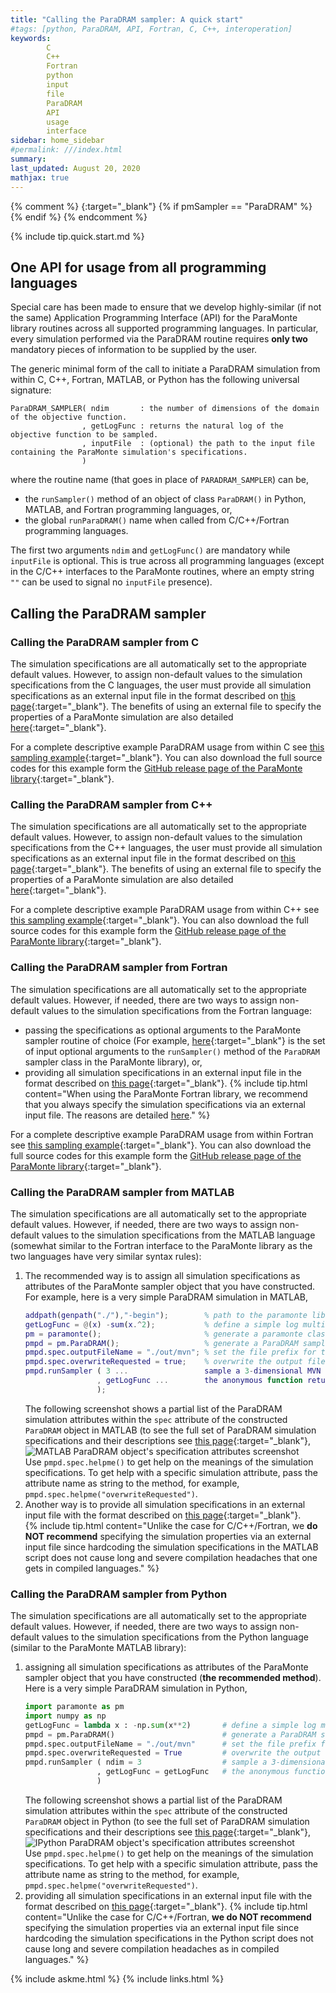 ```yaml
---
title: "Calling the ParaDRAM sampler: A quick start"
#tags: [python, ParaDRAM, API, Fortran, C, C++, interoperation]
keywords: 
        C
        C++
        Fortran
        python
        input 
        file
        ParaDRAM
        API
        usage
        interface
sidebar: home_sidebar
#permalink: ///index.html
summary:
last_updated: August 20, 2020
mathjax: true
---
```

{% comment %}
[](){:target="_blank"}
{% if pmSampler == "ParaDRAM" %}
{% endif %}
{% endcomment %}
<br>

{% include tip.quick.start.md %}

## One API for usage from all programming languages  

Special care has been made to ensure that we develop highly-similar (if not the same) Application Programming Interface (API) for the ParaMonte library routines across all supported programming languages. In particular, every simulation performed via the ParaDRAM routine requires **only two** mandatory pieces of information to be supplied by the user. 

The generic minimal form of the call to initiate a ParaDRAM simulation from within C, C++, Fortran, MATLAB, or Python has the following universal signature:  

```text
ParaDRAM_SAMPLER( ndim       : the number of dimensions of the domain of the objective function.
                , getLogFunc : returns the natural log of the objective function to be sampled.
                , inputFile  : (optional) the path to the input file containing the ParaMonte simulation's specifications.
                )
```  

where the routine name (that goes in place of `PARADRAM_SAMPLER`) can be,  

-   the `runSampler()` method of an object of class `ParaDRAM()` in Python, MATLAB, and Fortran programming languages, or,  
-   the global `runParaDRAM()` name when called from C/C++/Fortran programming languages.  

The first two arguments `ndim` and `getLogFunc()` are mandatory while `inputFile` is optional. This is true across all programming languages (except in the C/C++ interfaces to the ParaMonte routines, where an empty string `""` can be used to signal no `inputFile` presence).  

## Calling the ParaDRAM sampler  

### Calling the ParaDRAM sampler from C  

The simulation specifications are all automatically set to the appropriate default values. However, to assign non-default values to the simulation specifications from the C languages, the user must provide all simulation specifications as an external input file in the format described on [this page](../input/){:target="_blank"}. The benefits of using an external file to specify the properties of a ParaMonte simulation are also detailed [here](../input/#why-is-input-file-the-preferred-method-of-simulation-setup){:target="_blank"}.  

For a complete descriptive example ParaDRAM usage from within C see [this sampling example](../../../examples/c/mvn/){:target="_blank"}. You can also download the full source codes for this example form the [GitHub release page of the ParaMonte library]({{site.releases}}){:target="_blank"}.  

### Calling the ParaDRAM sampler from C++  

The simulation specifications are all automatically set to the appropriate default values. However, to assign non-default values to the simulation specifications from the C++ languages, the user must provide all simulation specifications as an external input file in the format described on [this page](../input/){:target="_blank"}. The benefits of using an external file to specify the properties of a ParaMonte simulation are also detailed [here](../input/#why-is-input-file-the-preferred-method-of-simulation-setup){:target="_blank"}.  

For a complete descriptive example ParaDRAM usage from within C++ see [this sampling example](../../../examples/cpp/mvn/){:target="_blank"}. You can also download the full source codes for this example form the [GitHub release page of the ParaMonte library]({{site.releases}}){:target="_blank"}.  

### Calling the ParaDRAM sampler from Fortran  

The simulation specifications are all automatically set to the appropriate default values. However, if needed, there are two ways to assign non-default values to the simulation specifications from the Fortran language:  
-   passing the specifications as optional arguments to the ParaMonte sampler routine of choice (For example, [here](https://github.com/cdslaborg/paramonte/blob/3548c097f2a25dfc0613061800656d27d0e0ddbe/src/kernel/ParaXXXX_mod.inc.f90){:target="_blank"} is the set of input optional arguments to the `runSampler()` method of the `ParaDRAM` sampler class in the ParaMonte library), or,  
-   providing all simulation specifications in an external input file in the format described on [this page](../input/){:target="_blank"}.
    {% include tip.html content="When using the ParaMonte Fortran library, we recommend that you always specify the simulation specifications via an external input file. The reasons are detailed [here](../input/#why-is-input-file-the-preferred-method-of-simulation-setup)." %}  

For a complete descriptive example ParaDRAM usage from within Fortran see [this sampling example](../../../examples/fortran/mvn/){:target="_blank"}. You can also download the full source codes for this example form the [GitHub release page of the ParaMonte library]({{site.releases}}){:target="_blank"}.  

### Calling the ParaDRAM sampler from MATLAB  

The simulation specifications are all automatically set to the appropriate default values. However, if needed, there are two ways to assign non-default values to the simulation specifications from the MATLAB language (somewhat similar to the Fortran interface to the ParaMonte library as the two languages have very similar syntax rules):  
1.  The recommended way is to assign all simulation specifications as attributes of the ParaMonte sampler object that you have constructed. For example, here is a very simple ParaDRAM simulation in MATLAB,  
    ```matlab  
    addpath(genpath("./"),"-begin");        % path to the paramonte library
    getLogFunc = @(x) -sum(x.^2);           % define a simple log multivariate Normal (MVN) target density
    pm = paramonte();                       % generate a paramonte class instance
    pmpd = pm.ParaDRAM();                   % generate a ParaDRAM sampler instance
    pmpd.spec.outputFileName = "./out/mvn"; % set the file prefix for the output files of ParaDRAM
    pmpd.spec.overwriteRequested = true;    % overwrite the output files if they already exist.
    pmpd.runSampler ( 3 ...                 sample a 3-dimensional MVN
                    , getLogFunc ...        the anonymous function returning the log of MVN
                    );
    ```  
    The following screenshot shows a partial list of the ParaDRAM simulation attributes within the `spec` attribute of the constructed `ParaDRAM` object in MATLAB (to see the full set of ParaDRAM simulation specifications and their descriptions see [this page](../specifications){:target="_blank"},  
    ![MATLAB ParaDRAM object's specification attributes screenshot]({{site.baseurl}}/images/matlabParadramSpecScreenshot.png)  
    Use `pmpd.spec.helpme()` to get help on the meanings of the simulation specifications. To get help with a specific simulation attribute, pass the attribute name as string to the method, for example, `pmpd.spec.helpme("overwriteRequested")`.  
1.  Another way is to provide all simulation specifications in an external input file with the format described on [this page](../input/){:target="_blank"}.  
    {% include tip.html content="Unlike the case for C/C++/Fortran, we **do NOT recommend** specifying the simulation properties via an external input file since hardcoding the simulation specifications in the MATLAB script does not cause long and severe compilation headaches that one gets in compiled languages." %}

### Calling the ParaDRAM sampler from Python  

The simulation specifications are all automatically set to the appropriate default values. However, if needed, there are two ways to assign non-default values to the simulation specifications from the Python language (similar to the ParaMonte MATLAB library):  
1.  assigning all simulation specifications as attributes of the ParaMonte sampler object that you have constructed (**the recommended method**). Here is a very simple ParaDRAM simulation in Python,  
    ```python  
    import paramonte as pm
    import numpy as np
    getLogFunc = lambda x : -np.sum(x**2)       # define a simple log multivariate Normal (MVN) target density.
    pmpd = pm.ParaDRAM()                        # generate a ParaDRAM sampler instance.
    pmpd.spec.outputFileName = "./out/mvn"      # set the file prefix for the output files of ParaDRAM.
    pmpd.spec.overwriteRequested = True         # overwrite the output files if they already exist.
    pmpd.runSampler ( ndim = 3                  # sample a 3-dimensional MVN.
                    , getLogFunc = getLogFunc   # the anonymous function returning the log of MVN.
                    )
    ```  
    The following screenshot shows a partial list of the ParaDRAM simulation attributes within the `spec` attribute of the constructed `ParaDRAM` object in Python (to see the full set of ParaDRAM simulation specifications and their descriptions see [this page](../specifications){:target="_blank"},  
    ![IPython ParaDRAM object's specification attributes screenshot]({{site.baseurl}}/images/pythonParadramSpecScreenshot.png)  
    Use `pmpd.spec.helpme()` to get help on the meanings of the simulation specifications. To get help with a specific simulation attribute, pass the attribute name as string to the method, for example, `pmpd.spec.helpme("overwriteRequested")`.  
1.  providing all simulation specifications in an external input file with the format described on [this page](../input/){:target="_blank"}.
    {% include tip.html content="Unlike the case for C/C++/Fortran, **we do NOT recommend** specifying the simulation properties via an external input file since hardcoding the simulation specifications in the Python script does not cause long and severe compilation headaches as in compiled languages." %}

{% include askme.html %}
{% include links.html %}
